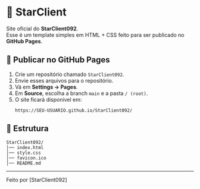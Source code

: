 # 🌟 StarClient

Site oficial do **StarClient092**.  
Esse é um template simples em HTML + CSS feito para ser publicado no **GitHub Pages**.

## 🚀 Publicar no GitHub Pages
1. Crie um repositório chamado `StarClient092`.
2. Envie esses arquivos para o repositório.
3. Vá em **Settings → Pages**.
4. Em **Source**, escolha a branch `main` e a pasta `/ (root)`.
5. O site ficará disponível em:
   ```
   https://SEU-USUARIO.github.io/StarClient092/
   ```

## 📂 Estrutura
```
StarClient092/
│── index.html
│── style.css
│── favicon.ico
│── README.md
```

---
Feito por [StarClient092]
